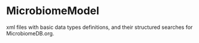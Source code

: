 # MicrobiomeModel
xml files with basic data types definitions, and their structured searches for MicrobiomeDB.org.
